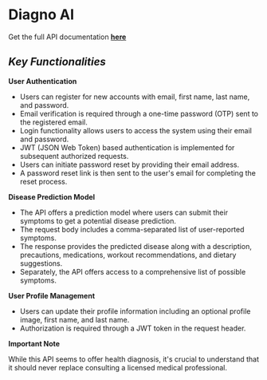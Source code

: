 # Diagno AI
Get the full API documentation **[here](https://documenter.getpostman.com/view/22007181/2sA3Bj8tvB)**

## *Key Functionalities*
**User Authentication**
* Users can register for new accounts with email, first name, last name, and password.
* Email verification is required through a one-time password (OTP) sent to the registered email.
* Login functionality allows users to access the system using their email and password.
* JWT (JSON Web Token) based authentication is implemented for subsequent authorized requests.
* Users can initiate password reset by providing their email address.
* A password reset link is then sent to the user's email for completing the reset process.

**Disease Prediction Model**
* The API offers a prediction model where users can submit their symptoms to get a potential disease prediction.
* The request body includes a comma-separated list of user-reported symptoms.
* The response provides the predicted disease along with a description, precautions, medications, workout recommendations, and dietary suggestions.
* Separately, the API offers access to a comprehensive list of possible symptoms.

**User Profile Management**
* Users can update their profile information including an optional profile image, first name, and last name.
* Authorization is required through a JWT token in the request header.

**Important Note**

While this API seems to offer health diagnosis, it's crucial to understand that it should never replace consulting a licensed medical professional.
